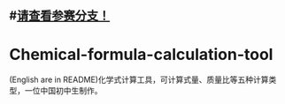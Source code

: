 #[请查看参赛分支！]()
---


# Chemical-formula-calculation-tool
(English are in README)化学式计算工具，可计算式量、质量比等五种计算类型，一位中国初中生制作。
